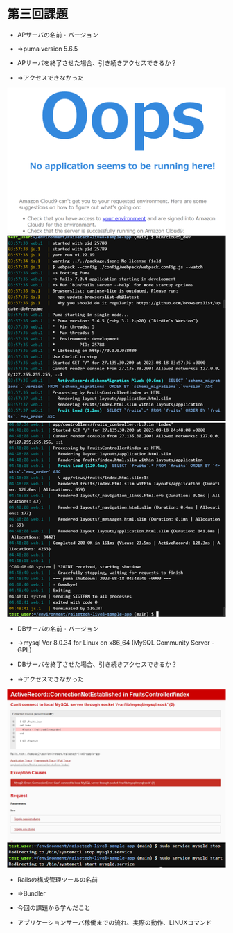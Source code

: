 # 第三回課題

- APサーバの名前・バージョン
- ⇒puma version 5.6.5

- APサーバを終了させた場合、引き続きアクセスできるか？
- ⇒アクセスできなかった

![サーバ停止](image/サーバ停止.PNG)
![サービス開始](image/サービス開始.PNG)
![サービス停止](image/サービス停止.PNG)


- DBサーバの名前・バージョン
- →mysql  Ver 8.0.34 for Linux on x86_64 (MySQL Community Server - GPL)

- DBサーバを終了させた場合、引き続きアクセスできるか？
- ⇒アクセスできなかった

![DB停止](image/DB停止.PNG)
![DB停止・開始](image/DB停止・開始.PNG)

- Railsの構成管理ツールの名前
- ⇒Bundler

- 今回の課題から学んだこと
- アプリケーションサーバ稼働までの流れ、実際の動作、LINUXコマンド